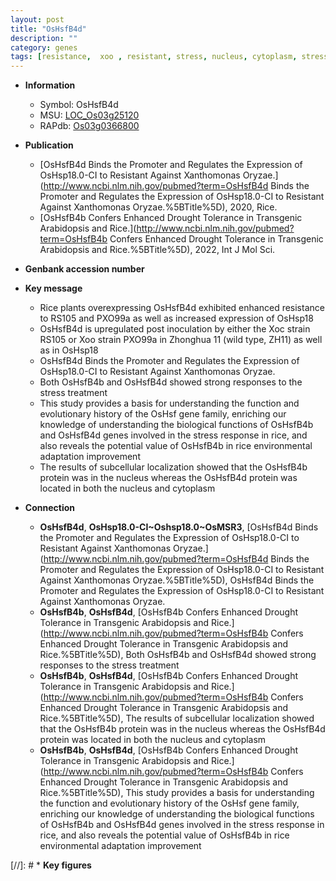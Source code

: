 ```yaml
---
layout: post
title: "OsHsfB4d"
description: ""
category: genes
tags: [resistance,  xoo , resistant, stress, nucleus, cytoplasm, stress response]
---
```


* **Information**  
    + Symbol: OsHsfB4d  
    + MSU: [LOC_Os03g25120](http://rice.uga.edu/cgi-bin/ORF_infopage.cgi?orf=LOC_Os03g25120)  
    + RAPdb: [Os03g0366800](http://rapdb.dna.affrc.go.jp/viewer/gbrowse_details/irgsp1?name=Os03g0366800)  

* **Publication**  
    + [OsHsfB4d Binds the Promoter and Regulates the Expression of OsHsp18.0-CI to Resistant Against Xanthomonas Oryzae.](http://www.ncbi.nlm.nih.gov/pubmed?term=OsHsfB4d Binds the Promoter and Regulates the Expression of OsHsp18.0-CI to Resistant Against Xanthomonas Oryzae.%5BTitle%5D), 2020, Rice.
    + [OsHsfB4b Confers Enhanced Drought Tolerance in Transgenic Arabidopsis and Rice.](http://www.ncbi.nlm.nih.gov/pubmed?term=OsHsfB4b Confers Enhanced Drought Tolerance in Transgenic Arabidopsis and Rice.%5BTitle%5D), 2022, Int J Mol Sci.

* **Genbank accession number**  

* **Key message**  
    + Rice plants overexpressing OsHsfB4d exhibited enhanced resistance to RS105 and PXO99a as well as increased expression of OsHsp18
    + OsHsfB4d is upregulated post inoculation by either the Xoc strain RS105 or Xoo strain PXO99a in Zhonghua 11 (wild type, ZH11) as well as in OsHsp18
    + OsHsfB4d Binds the Promoter and Regulates the Expression of OsHsp18.0-CI to Resistant Against Xanthomonas Oryzae.
    + Both OsHsfB4b and OsHsfB4d showed strong responses to the stress treatment
    + This study provides a basis for understanding the function and evolutionary history of the OsHsf gene family, enriching our knowledge of understanding the biological functions of OsHsfB4b and OsHsfB4d genes involved in the stress response in rice, and also reveals the potential value of OsHsfB4b in rice environmental adaptation improvement
    + The results of subcellular localization showed that the OsHsfB4b protein was in the nucleus whereas the OsHsfB4d protein was located in both the nucleus and cytoplasm

* **Connection**  
    + __OsHsfB4d__, __OsHsp18.0-CI~Oshsp18.0~OsMSR3__, [OsHsfB4d Binds the Promoter and Regulates the Expression of OsHsp18.0-CI to Resistant Against Xanthomonas Oryzae.](http://www.ncbi.nlm.nih.gov/pubmed?term=OsHsfB4d Binds the Promoter and Regulates the Expression of OsHsp18.0-CI to Resistant Against Xanthomonas Oryzae.%5BTitle%5D), OsHsfB4d Binds the Promoter and Regulates the Expression of OsHsp18.0-CI to Resistant Against Xanthomonas Oryzae.
    + __OsHsfB4b__, __OsHsfB4d__, [OsHsfB4b Confers Enhanced Drought Tolerance in Transgenic Arabidopsis and Rice.](http://www.ncbi.nlm.nih.gov/pubmed?term=OsHsfB4b Confers Enhanced Drought Tolerance in Transgenic Arabidopsis and Rice.%5BTitle%5D),  Both OsHsfB4b and OsHsfB4d showed strong responses to the stress treatment
    + __OsHsfB4b__, __OsHsfB4d__, [OsHsfB4b Confers Enhanced Drought Tolerance in Transgenic Arabidopsis and Rice.](http://www.ncbi.nlm.nih.gov/pubmed?term=OsHsfB4b Confers Enhanced Drought Tolerance in Transgenic Arabidopsis and Rice.%5BTitle%5D),  The results of subcellular localization showed that the OsHsfB4b protein was in the nucleus whereas the OsHsfB4d protein was located in both the nucleus and cytoplasm
    + __OsHsfB4b__, __OsHsfB4d__, [OsHsfB4b Confers Enhanced Drought Tolerance in Transgenic Arabidopsis and Rice.](http://www.ncbi.nlm.nih.gov/pubmed?term=OsHsfB4b Confers Enhanced Drought Tolerance in Transgenic Arabidopsis and Rice.%5BTitle%5D),  This study provides a basis for understanding the function and evolutionary history of the OsHsf gene family, enriching our knowledge of understanding the biological functions of OsHsfB4b and OsHsfB4d genes involved in the stress response in rice, and also reveals the potential value of OsHsfB4b in rice environmental adaptation improvement

[//]: # * **Key figures**  


